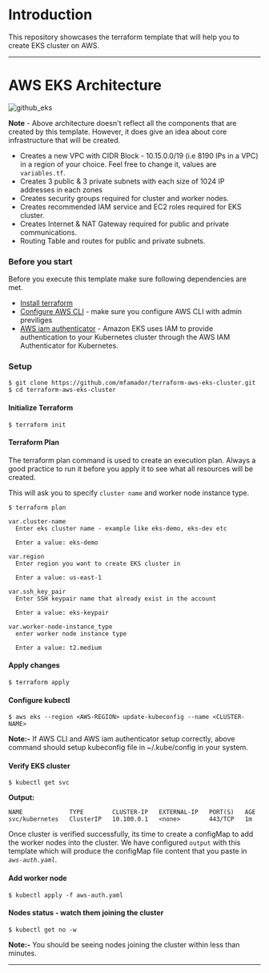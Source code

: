 # Introduction
This repository showcases the terraform template that will help you to create EKS cluster on AWS. 

---

# AWS EKS Architecture
![github_eks](https://user-images.githubusercontent.com/38158144/60167519-e29fa700-9820-11e9-9ecc-86be99973cd7.png)

**Note** - Above architecture doesn't reflect all the components that are created by this template. However, it does give an idea about core infrastructure that will be created. 

- Creates a new VPC with CIDR Block - 10.15.0.0/19 (i.e 8190 IPs in a VPC) in a region of your choice. Feel free to change it, values are `variables.tf`.
- Creates 3 public & 3 private subnets with each size of 1024 IP addresses in each zones
- Creates security groups required for cluster and worker nodes.
- Creates recommended IAM service and EC2 roles required for EKS cluster.
- Creates Internet & NAT Gateway required for public and private communications.
- Routing Table and routes for public and private subnets.


### Before you start
Before you execute this template make sure following dependencies are met.

- [Install terraform](https://releases.hashicorp.com/terraform/0.11.13/)
- [Configure AWS CLI](https://docs.aws.amazon.com/cli/latest/userguide/install-linux-al2017.html) - make sure you configure AWS CLI with admin previliges 
- [AWS iam authenticator](https://docs.aws.amazon.com/eks/latest/userguide/install-aws-iam-authenticator.html) - Amazon EKS uses IAM to provide authentication to your Kubernetes cluster through the AWS IAM Authenticator for Kubernetes.


### Setup
```
$ git clone https://github.com/mfamador/terraform-aws-eks-cluster.git
$ cd terraform-aws-eks-cluster
```

#### Initialize Terraform
```
$ terraform init
```

#### Terraform Plan
The terraform plan command is used to create an execution plan. Always a good practice to run it before you apply it to see what all resources will be created.

This will ask you to specify `cluster name` and worker node instance type. 

```
$ terraform plan

var.cluster-name
  Enter eks cluster name - example like eks-demo, eks-dev etc

  Enter a value: eks-demo

var.region
  Enter region you want to create EKS cluster in

  Enter a value: us-east-1

var.ssh_key_pair
  Enter SSH keypair name that already exist in the account

  Enter a value: eks-keypair

var.worker-node-instance_type
  enter worker node instance type

  Enter a value: t2.medium

```

#### Apply changes
```
$ terraform apply
```

#### Configure kubectl
```
$ aws eks --region <AWS-REGION> update-kubeconfig --name <CLUSTER-NAME>
```
**Note:-** If AWS CLI and AWS iam authenticator setup correctly, above command should setup kubeconfig file in ~/.kube/config in your system.

#### Verify EKS cluster
```
$ kubectl get svc
```

**Output:**
```
NAME             TYPE        CLUSTER-IP   EXTERNAL-IP   PORT(S)   AGE
svc/kubernetes   ClusterIP   10.100.0.1   <none>        443/TCP   1m
```

Once cluster is verified successfully, its time to create a configMap to add the worker nodes into the cluster. We have configured `output` with this template which will produce the configMap file content that you paste in *`aws-auth.yaml`*.

#### Add worker node
```
$ kubectl apply -f aws-auth.yaml
```

#### Nodes status - watch them joining the cluster
```
$ kubectl get no -w
```
**Note:-** You should be seeing nodes joining the cluster within less than minutes.

---
